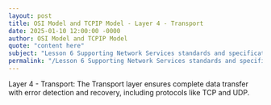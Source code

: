 ```yaml
---
layout: post
title: OSI Model and TCPIP Model - Layer 4 - Transport
date: 2025-01-10 12:00:00 -0000
author: OSI Model and TCPIP Model
quote: "content here"
subject: "Lesson 6 Supporting Network Services standards and specifications"
permalink: "/Lesson 6 Supporting Network Services standards and specifications/OSI Model and TCPIP Model/OSI Model and TCPIP Model - Layer 4 - Transport"
---
```


Layer 4 - Transport: The Transport layer ensures complete data transfer with error detection and recovery, including protocols like TCP and UDP.
